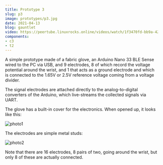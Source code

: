 ```yaml
---
title: Prototype 3
slug: p3
image: prototypes/p3.jpg
date: 2021-04-13
blog: gauntlet
video: https://peertube.linuxrocks.online/videos/watch/1f3470fd-bb9a-4202-ba53-1d6686061cae
components:
- c3
- t2
---
```


A simple prototype made of a fabric glove, an Arduino Nano 33 BLE Sense wired
to the PC via USB, and 9 electrodes, 8 of which record the voltage potential
around the wrist, and 1 that acts as a ground electrode and which is connected
to the 1.65V or 2.5V reference voltage coming from a voltage divider.

The signal electrodes are attached directly to the analog-to-digital converters
of the Arduino, which live-streams the collected signals via UART.

The glove has a built-in cover for the electronics.  When opened up, it looks
like this:

![photo1](/img/textiles/t2.jpg)

The electrodes are simple metal studs:

![photo2](/img/prototypes/p3_inside.jpg)

Note that there are 16 electrodes, 8 pairs of two, going around the wrist, but
only 8 of these are actually connected.
